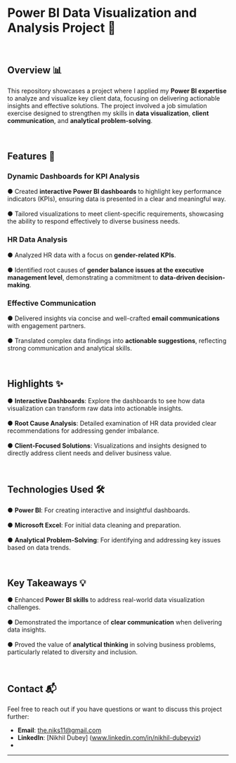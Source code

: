 # Power BI Data Visualization and Analysis Project 🚀  

<br>

## Overview 📊  
This repository showcases a project where I applied my **Power BI expertise** to analyze and visualize key client data, focusing on delivering actionable insights and effective solutions. The project involved a job simulation exercise designed to strengthen my skills in **data visualization**, **client communication**, and **analytical problem-solving**.  

<br>

## Features 🌟  

### Dynamic Dashboards for KPI Analysis  
● Created **interactive Power BI dashboards** to highlight key performance indicators (KPIs), ensuring data is presented in a clear and meaningful way.<br>  
● Tailored visualizations to meet client-specific requirements, showcasing the ability to respond effectively to diverse business needs.<br>  

### HR Data Analysis  
● Analyzed HR data with a focus on **gender-related KPIs**.<br>  
● Identified root causes of **gender balance issues at the executive management level**, demonstrating a commitment to **data-driven decision-making**.<br>  

### Effective Communication  
● Delivered insights via concise and well-crafted **email communications** with engagement partners.<br>  
● Translated complex data findings into **actionable suggestions**, reflecting strong communication and analytical skills.<br>  

<br>

## Highlights ✨  
● **Interactive Dashboards**: Explore the dashboards to see how data visualization can transform raw data into actionable insights.<br>  
● **Root Cause Analysis**: Detailed examination of HR data provided clear recommendations for addressing gender imbalance.<br>  
● **Client-Focused Solutions**: Visualizations and insights designed to directly address client needs and deliver business value.<br>  

<br>

## Technologies Used 🛠️  
● **Power BI**: For creating interactive and insightful dashboards.<br>  
● **Microsoft Excel**: For initial data cleaning and preparation.<br>  
● **Analytical Problem-Solving**: For identifying and addressing key issues based on data trends.<br>  

<br>

## Key Takeaways 💡  
● Enhanced **Power BI skills** to address real-world data visualization challenges.<br>  
● Demonstrated the importance of **clear communication** when delivering data insights.<br>  
● Proved the value of **analytical thinking** in solving business problems, particularly related to diversity and inclusion.<br>  

<br>

## Contact 📬  
Feel free to reach out if you have questions or want to discuss this project further:<br>  
- **Email**: [the.niks11@gmail.com](mailto:the.niks11@gmail.com)<br>  
- **LinkedIn**: [Nikhil Dubey] (www.linkedin.com/in/nikhil-dubeyviz)
- <br>  

---

